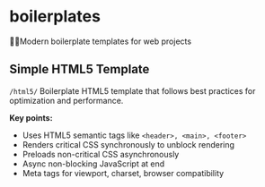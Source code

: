 # boilerplates
👨‍💻Modern boilerplate templates for web projects


## Simple HTML5 Template

`/html5/`
Boilerplate HTML5 template that follows best practices for optimization and performance.

**Key points:**
- Uses HTML5 semantic tags like `<header>, <main>, <footer>`
- Renders critical CSS synchronously to unblock rendering
- Preloads non-critical CSS asynchronously
- Async non-blocking JavaScript at end
- Meta tags for viewport, charset, browser compatibility
